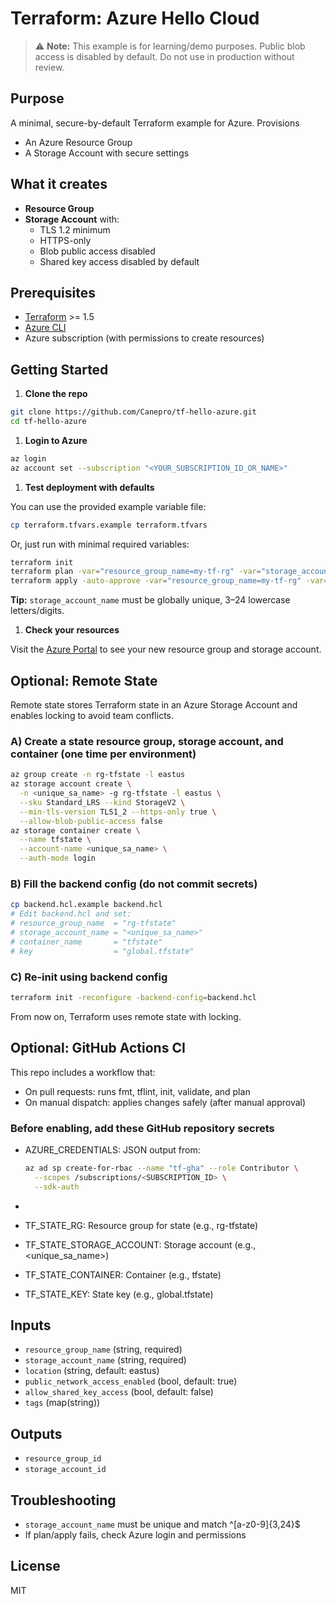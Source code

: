 
# Terraform: Azure Hello Cloud

> ⚠️ **Note:** This example is for learning/demo purposes. Public blob access is disabled by default. Do not use in production without review.


## Purpose

A minimal, secure-by-default Terraform example for Azure. Provisions

- An Azure Resource Group
- A Storage Account with secure settings


## What it creates

- **Resource Group**
- **Storage Account** with:
  - TLS 1.2 minimum
  - HTTPS-only
  - Blob public access disabled
  - Shared key access disabled by default


## Prerequisites

- [Terraform](https://www.terraform.io/downloads.html) >= 1.5
- [Azure CLI](https://docs.microsoft.com/en-us/cli/azure/install-azure-cli)
- Azure subscription (with permissions to create resources)


## Getting Started

1. **Clone the repo**

  ```bash
  git clone https://github.com/Canepro/tf-hello-azure.git
  cd tf-hello-azure
  ```

1. **Login to Azure**

  ```bash
  az login
  az account set --subscription "<YOUR_SUBSCRIPTION_ID_OR_NAME>"
  ```

1. **Test deployment with defaults**

  You can use the provided example variable file:

  
  ```bash
  cp terraform.tfvars.example terraform.tfvars
  ```

  Or, just run with minimal required variables:

  
  ```bash
  terraform init
  terraform plan -var="resource_group_name=my-tf-rg" -var="storage_account_name=myuniquesa123"
  terraform apply -auto-approve -var="resource_group_name=my-tf-rg" -var="storage_account_name=myuniquesa123"
  ```

  **Tip:** `storage_account_name` must be globally unique, 3–24 lowercase letters/digits.

1. **Check your resources**

  Visit the [Azure Portal](https://portal.azure.com/) to see your new resource group and storage account.


## Optional: Remote State

Remote state stores Terraform state in an Azure Storage Account and enables locking to avoid team conflicts.

### A) Create a state resource group, storage account, and container (one time per environment)

```bash
az group create -n rg-tfstate -l eastus
az storage account create \
  -n <unique_sa_name> -g rg-tfstate -l eastus \
  --sku Standard_LRS --kind StorageV2 \
  --min-tls-version TLS1_2 --https-only true \
  --allow-blob-public-access false
az storage container create \
  --name tfstate \
  --account-name <unique_sa_name> \
  --auth-mode login
```

### B) Fill the backend config (do not commit secrets)

```bash
cp backend.hcl.example backend.hcl
# Edit backend.hcl and set:
# resource_group_name  = "rg-tfstate"
# storage_account_name = "<unique_sa_name>"
# container_name       = "tfstate"
# key                  = "global.tfstate"
```

### C) Re-init using backend config

```bash
terraform init -reconfigure -backend-config=backend.hcl
```

From now on, Terraform uses remote state with locking.


## Optional: GitHub Actions CI

This repo includes a workflow that:

- On pull requests: runs fmt, tflint, init, validate, and plan
- On manual dispatch: applies changes safely (after manual approval)

### Before enabling, add these GitHub repository secrets

- AZURE_CREDENTIALS: JSON output from:

  
  
  ```bash
  az ad sp create-for-rbac --name "tf-gha" --role Contributor \
    --scopes /subscriptions/<SUBSCRIPTION_ID> \
    --sdk-auth
  ```
-
- TF_STATE_RG: Resource group for state (e.g., rg-tfstate)
- TF_STATE_STORAGE_ACCOUNT: Storage account (e.g., <unique_sa_name>)
- TF_STATE_CONTAINER: Container (e.g., tfstate)
- TF_STATE_KEY: State key (e.g., global.tfstate)


## Inputs

- `resource_group_name` (string, required)
- `storage_account_name` (string, required)
- `location` (string, default: eastus)
- `public_network_access_enabled` (bool, default: true)
- `allow_shared_key_access` (bool, default: false)
- `tags` (map(string))


## Outputs

- `resource_group_id`
- `storage_account_id`


## Troubleshooting

- `storage_account_name` must be unique and match ^[a-z0-9]{3,24}$
- If plan/apply fails, check Azure login and permissions


## License

MIT
